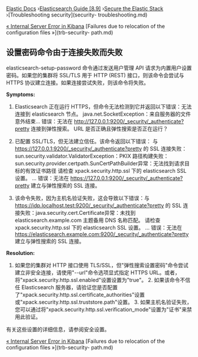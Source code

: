 

[Elastic Docs](/guide/) ›[Elasticsearch Guide [8.9]](index.md) ›[Secure the
Elastic Stack](secure-cluster.md) ›[Troubleshooting security](security-
troubleshooting.md)

[« Internal Server Error in Kibana](trb-security-internalserver.md)
[Failures due to relocation of the configuration files »](trb-security-
path.md)

## 设置密码命令由于连接失败而失败

elasticsearch-setup-password 命令通过发送用户管理 API 请求为内置用户设置密码。如果您的集群将 SSL/TLS 用于 HTTP (REST) 接口，则该命令会尝试与 HTTPS 协议建立连接。如果连接尝试失败，则该命令将失败。

**Symptoms:**

1. Elasticsearch 正在运行 HTTPS，但命令无法检测到它并返回以下错误：无法连接到 elasticsearch 节点。   java.net.SocketException：来自服务器的文件意外结束...   错误：无法在 http://127.0.0.1:9200/_security/_authenticate?pretty 连接到弹性搜索。   URL 是否正确且弹性搜索是否正在运行？

2. 已配置 SSL/TLS，但无法建立信任。该命令返回以下错误： 与 https://127.0.0.1:9200/_security/_authenticate?pretty 的 SSL 连接失败：sun.security.validator.ValidatorException：PKIX 路径构建失败：sun.security.provider.certpath.SunCertPathBuilder异常：无法找到请求目标的有效证书路径 请检查 xpack.security.http.ssl 下的 elasticsearch SSL 设置。   ...   错误：无法在 https://127.0.0.1:9200/_security/_authenticate?pretty 建立与弹性搜索的 SSL 连接。

3. 该命令失败，因为主机名验证失败，这会导致以下错误：与 https://idp.localhost.test:9200/_security/_authenticate?pretty 的 SSL 连接失败：java.security.cert.Certificate异常：未找到 elasticsearch.example.com 主题备用 DNS 名称匹配。   请检查 xpack.security.http.ssl 下的 elasticsearch SSL 设置。   ...   错误：无法在 https://elasticsearch.example.com:9200/_security/_authenticate?pretty 建立与弹性搜索的 SSL 连接。

**Resolution:**

1. 如果您的集群对 HTTP 接口使用 TLS/SSL，但"弹性搜索设置密码"命令尝试建立非安全连接，请使用"--url"命令选项显式指定 HTTPS URL。或者，将"xpack.security.http.ssl.enabled"设置设置为"true"。  2. 如果该命令不信任 Elasticsearch 服务器，请验证您是否配置了"xpack.security.http.ssl.certificate_authorities"设置或"xpack.security.http.ssl.truststore.path"设置。  3. 如果主机名验证失败，您可以通过将"xpack.security.http.ssl.verification_mode"设置为"证书"来禁用此验证。

有关这些设置的详细信息，请参阅安全设置。

[« Internal Server Error in Kibana](trb-security-internalserver.md)
[Failures due to relocation of the configuration files »](trb-security-
path.md)
